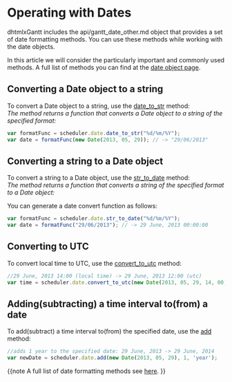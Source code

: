Operating with Dates
==============
dhtmlxGantt includes the api/gantt_date_other.md object  that provides a set of date formatting methods. You can use these methods while working with the date objects.

In this article we will consider the particularly important and commonly used methods. A full list of methods you can find at the [date object page](api/gantt_date_other.md).


Converting a Date object to a string
-------------------------------------------------------

To convert a Date object to a string, use the [date_to_str](api/gantt_date_other.md) method: <br> 
*The method returns a function that converts a Date object to a string of the specified format:*
~~~js
var formatFunc = scheduler.date.date_to_str("%d/%m/%Y");
var date = formatFunc(new Date(2013, 05, 29)); // -> "29/06/2013"
~~~


Converting a string to a Date object
-----------------------------------------------------
To convert a string to a Date object, use the [str_to_date](api/gantt_date_other.md) method: <br> 
*The method returns a function that converts a string of the specified format to a Date object:*


You can generate a date convert function as follows:

~~~js
var formatFunc = scheduler.date.str_to_date("%d/%m/%Y");
var date = formatFunc("29/06/2013"); // -> 29 June, 2013 00:00:00
~~~



Converting to UTC
--------------------------------------
To convert local time to UTC, use the [convert_to_utc](api/gantt_date_other.md) method:

~~~js
//29 June, 2013 14:00 (local time) -> 29 June, 2013 12:00 (utc)
var time = scheduler.date.convert_to_utc(new Date(2013, 05, 29, 14, 00));
~~~

Adding(subtracting) a time interval to(from) a date
----------------------------------------------------------
To add(subtract) a time interval to(from) the specified date, use the [add](api/gantt_date_other.md) method:

~~~js
//adds 1 year to the specified date: 29 June, 2013 -> 29 June, 2014
var newDate = scheduler.date.add(new Date(2013, 05, 29), 1, 'year');
~~~


{{note
A full list of date formatting methods see [here](api/gantt_date_other.md).
}}